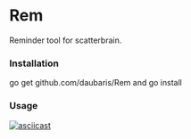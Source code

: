 # Rem

Reminder tool for scatterbrain.

### Installation
 
go get github.com/daubaris/Rem and go install

### Usage

[![asciicast](https://asciinema.org/a/6emmhnucs46jra7seendaz9mu.png)](https://asciinema.org/a/6emmhnucs46jra7seendaz9mu)
